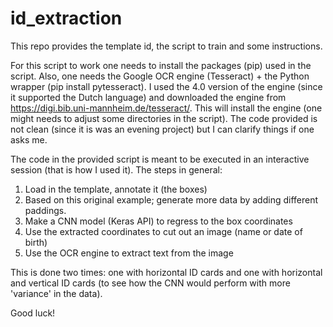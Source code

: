 # id_extraction
This repo provides the template id, the script to train and some instructions.

For this script to work one needs to install the packages (pip) used in the script. Also, one needs the Google OCR engine (Tesseract) + the Python wrapper (pip install pytesseract).
I used the 4.0 version of the engine (since it supported the Dutch language) and downloaded the engine from https://digi.bib.uni-mannheim.de/tesseract/. This will install the engine (one might needs to adjust some directories in the script). The code provided is not clean (since it is was an evening project) but I can clarify things if one asks me.

The code in the provided script is meant to be executed in an interactive session (that is how I used it). The steps in general:

1) Load in the template, annotate it (the boxes)
2) Based on this original example; generate more data by adding different paddings.
3) Make a CNN model (Keras API) to regress to the box coordinates
4) Use the extracted coordinates to cut out an image (name or date of birth)
5) Use the OCR engine to extract text from the image

This is done two times: one with horizontal ID cards and one with horizontal and vertical ID cards (to see how the CNN would perform with more 'variance' in the data).


Good luck!
